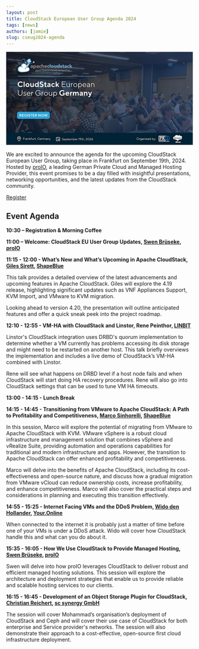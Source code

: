 ```yaml
---
layout: post
title: CloudStack European User Group Agenda 2024
tags: [news]
authors: [jamie]
slug: cseug2024-agenda
---
```


[![](banner.png "CSEUG 2024 Agenda")](/blog/cseug2024-agenda)

We are excited to announce the agenda for the upcoming CloudStack European User
Group, taking place in Frankfurt on September 19th, 2024. Hosted by
[proIO](https://www.proio.com), a leading German Private Cloud and Managed
Hosting Provider, this event promises to be a day filled with insightful
presentations, networking opportunities, and the latest updates from the
CloudStack community.

<div class="col col-3 col-lg text-center">
<a class="button button--primary button--lg" href="https://www.eventbrite.co.uk/e/cloudstack-european-user-group-germany-tickets-879369205967" target="_blank">Register</a><br/>
</div>

<!-- truncate -->

## Event Agenda

**10:30 – Registration & Morning Coffee**

**11:00 – Welcome: CloudStack EU User Group Updates, [Swen Brüseke](https://www.linkedin.com/in/swen-brüseke-391912193/), [proIO](https://www.proio.com)**

**11:15 - 12:00 - What’s New and What’s Upcoming in Apache CloudStack, [Giles Sirett](https://www.linkedin.com/in/gilessirett/), [ShapeBlue](https://www.shapeblue.com)**

This talk provides a detailed overview of the latest advancements and upcoming
features in Apache CloudStack. Giles will explore the 4.19 release, highlighting
significant updates such as VNF Appliances Support, KVM Import, and VMware to
KVM migration.

Looking ahead to version 4.20, the presentation will outline anticipated
features and offer a quick sneak peek into the project roadmap.

**12:10 - 12:55 - VM-HA with CloudStack and Linstor, Rene Peinthor, [LINBIT](https://linbit.com)**

Linstor's CloudStack integration uses DRBD's quorum implementation to determine
whether a VM currently has problems accessing its disk storage and might need to
be restarted on another host. This talk briefly overviews the implementation and
includes a live demo of CloudStack’s VM-HA combined with Linstor.

Rene will see what happens on DRBD level if a host node fails and when
CloudStack will start doing HA recovery procedures. Rene will also go into
CloudStack settings that can be used to tune VM HA timeouts.

**13:00 - 14:15 - Lunch Break**

**14:15 - 14:45 - Transitioning from VMware to Apache CloudStack: A Path to Profitability and Competitiveness, [Marco Sinhorelli](https://www.linkedin.com/in/msinhore/), [ShapeBlue](https://www.shapeblue.com)**

In this session, Marco will explore the potential of migrating from VMware to
Apache CloudStack with KVM. VMware vSphere is a robust cloud infrastructure and
management solution that combines vSphere and vRealize Suite, providing
automation and operations capabilities for traditional and modern infrastructure
and apps. However, the transition to Apache CloudStack can offer enhanced
profitability and competitiveness.

Marco will delve into the benefits of Apache CloudStack, including its
cost-effectiveness and open-source nature, and discuss how a gradual migration
from VMware vCloud can reduce ownership costs, increase profitability, and
enhance competitiveness. Marco will also cover the practical steps and
considerations in planning and executing this transition effectively.

**14:55 - 15:25 - Internet Facing VMs and the DDoS Problem, [Wido den Hollander](https://www.linkedin.com/in/widodh/), [Your.Online](https://your.online)**

When connected to the internet it is probably just a matter of time before one of your VMs is under a DDoS attack. Wido will cover how CloudStack handle this and what can you do about it.

**15:35 - 16:05 - How We Use CloudStack to Provide Managed Hosting, [Swen Brüseke](https://www.linkedin.com/in/swen-brüseke-391912193/), [proIO](https://www.proio.com)**

Swen will delve into how proIO leverages CloudStack to deliver robust and efficient managed hosting solutions. This session will explore the architecture and deployment strategies that enable us to provide reliable and scalable hosting services to our clients.

**16:15 - 16:45 - Development of an Оbject Storage Plugin for CloudStack, [Christian Reichert](https://www.linkedin.com/in/christian-reichert-35569b37/?originalSubdomain=de), [sc synergy GmbH](https://scsynergy.com/)**


The session will cover Mohammad’s organisation’s deployment of CloudStack and
Ceph and will cover their use case of CloudStack for both enterprise and Service
provider's networks. The session will also demonstrate their approach to a
cost-effective, open-source first cloud infrastructure deployment.

